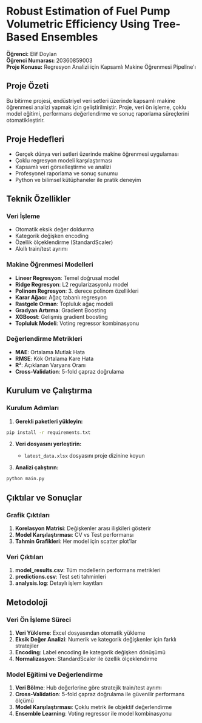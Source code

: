 # Robust Estimation of Fuel Pump Volumetric Efficiency Using Tree-Based Ensembles

**Öğrenci:** Elif Doylan  
**Öğrenci Numarası:** 20360859003  
**Proje Konusu:** Regresyon Analizi için Kapsamlı Makine Öğrenmesi Pipeline'ı


## Proje Özeti

Bu bitirme projesi, endüstriyel veri setleri üzerinde kapsamlı makine öğrenmesi analizi yapmak için geliştirilmiştir. Proje, veri ön işleme, çoklu model eğitimi, performans değerlendirme ve sonuç raporlama süreçlerini otomatikleştirir.

## Proje Hedefleri

- Gerçek dünya veri setleri üzerinde makine öğrenmesi uygulaması
- Çoklu regresyon modeli karşılaştırması
- Kapsamlı veri görselleştirme ve analizi
- Profesyonel raporlama ve sonuç sunumu
- Python ve bilimsel kütüphaneler ile pratik deneyim

## Teknik Özellikler

### Veri İşleme
- Otomatik eksik değer doldurma
- Kategorik değişken encoding
- Özellik ölçeklendirme (StandardScaler)
- Akıllı train/test ayrımı

### Makine Öğrenmesi Modelleri
- **Lineer Regresyon**: Temel doğrusal model
- **Ridge Regresyon**: L2 regularizasyonlu model
- **Polinom Regresyon**: 3. derece polinom özellikleri
- **Karar Ağacı**: Ağaç tabanlı regresyon
- **Rastgele Orman**: Topluluk ağaç modeli
- **Gradyan Artırma**: Gradient Boosting
- **XGBoost**: Gelişmiş gradient boosting
- **Topluluk Modeli**: Voting regressor kombinasyonu

### Değerlendirme Metrikleri
- **MAE**: Ortalama Mutlak Hata
- **RMSE**: Kök Ortalama Kare Hata
- **R²**: Açıklanan Varyans Oranı
- **Cross-Validation**: 5-fold çapraz doğrulama

## Kurulum ve Çalıştırma

### Kurulum Adımları

1. **Gerekli paketleri yükleyin:**
```bash
pip install -r requirements.txt
```

2. **Veri dosyasını yerleştirin:**
   - `latest_data.xlsx` dosyasını proje dizinine koyun

3. **Analizi çalıştırın:**
```bash
python main.py
```

## Çıktılar ve Sonuçlar

### Grafik Çıktıları
1. **Korelasyon Matrisi**: Değişkenler arası ilişkileri gösterir
2. **Model Karşılaştırması**: CV vs Test performansı
3. **Tahmin Grafikleri**: Her model için scatter plot'lar

### Veri Çıktıları
1. **model_results.csv**: Tüm modellerin performans metrikleri
2. **predictions.csv**: Test seti tahminleri
3. **analysis.log**: Detaylı işlem kayıtları

## Metodoloji

### Veri Ön İşleme Süreci
1. **Veri Yükleme**: Excel dosyasından otomatik yükleme
2. **Eksik Değer Analizi**: Numerik ve kategorik değişkenler için farklı stratejiler
3. **Encoding**: Label encoding ile kategorik değişken dönüşümü
4. **Normalizasyon**: StandardScaler ile özellik ölçeklendirme

### Model Eğitimi ve Değerlendirme
1. **Veri Bölme**: Hub değerlerine göre stratejik train/test ayrımı
2. **Cross-Validation**: 5-fold çapraz doğrulama ile güvenilir performans ölçümü
3. **Model Karşılaştırması**: Çoklu metrik ile objektif değerlendirme
4. **Ensemble Learning**: Voting regressor ile model kombinasyonu
